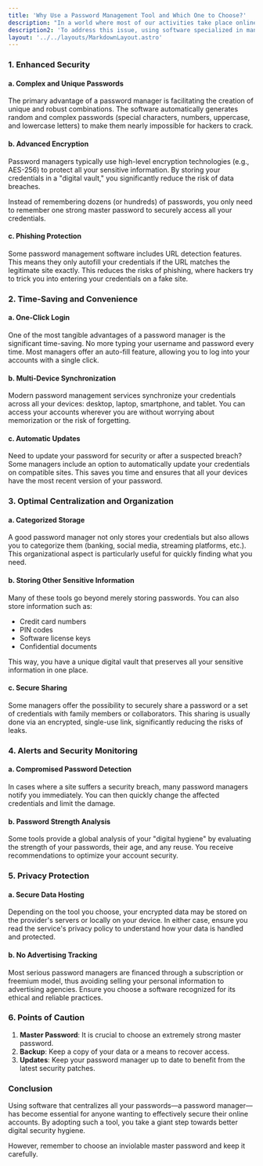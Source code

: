 ```yaml
---
title: 'Why Use a Password Management Tool and Which One to Choose?'
description: "In a world where most of our activities take place online, digital security has become a major concern. Whether it's accessing your bank account, logging into social networks, or managing various online services, creating and managing strong passwords is essential to protect your personal data. Yet, many users still rely on simple passwords and reuse them across multiple sites, increasing the risk of hacking."
description2: 'To address this issue, using software specialized in managing and centralizing your passwords (often called a password manager) proves to be the ideal solution. This article explores the numerous benefits of using such a tool, as well as an overview of the most well-known managers, with their strengths and weaknesses.'
layout: '../../layouts/MarkdownLayout.astro'
---
```


### 1. Enhanced Security

#### a. Complex and Unique Passwords

The primary advantage of a password manager is facilitating the creation of unique and robust combinations. The software automatically generates random and complex passwords (special characters, numbers, uppercase, and lowercase letters) to make them nearly impossible for hackers to crack.

#### b. Advanced Encryption

Password managers typically use high-level encryption technologies (e.g., AES-256) to protect all your sensitive information. By storing your credentials in a "digital vault," you significantly reduce the risk of data breaches.

Instead of remembering dozens (or hundreds) of passwords, you only need to remember one strong master password to securely access all your credentials.

#### c. Phishing Protection

Some password management software includes URL detection features. This means they only autofill your credentials if the URL matches the legitimate site exactly. This reduces the risks of phishing, where hackers try to trick you into entering your credentials on a fake site.

### 2. Time-Saving and Convenience

#### a. One-Click Login

One of the most tangible advantages of a password manager is the significant time-saving. No more typing your username and password every time. Most managers offer an auto-fill feature, allowing you to log into your accounts with a single click.

#### b. Multi-Device Synchronization

Modern password management services synchronize your credentials across all your devices: desktop, laptop, smartphone, and tablet. You can access your accounts wherever you are without worrying about memorization or the risk of forgetting.

#### c. Automatic Updates

Need to update your password for security or after a suspected breach? Some managers include an option to automatically update your credentials on compatible sites. This saves you time and ensures that all your devices have the most recent version of your password.

### 3. Optimal Centralization and Organization

#### a. Categorized Storage

A good password manager not only stores your credentials but also allows you to categorize them (banking, social media, streaming platforms, etc.). This organizational aspect is particularly useful for quickly finding what you need.

#### b. Storing Other Sensitive Information

Many of these tools go beyond merely storing passwords. You can also store information such as:

- Credit card numbers
- PIN codes
- Software license keys
- Confidential documents

This way, you have a unique digital vault that preserves all your sensitive information in one place.

#### c. Secure Sharing

Some managers offer the possibility to securely share a password or a set of credentials with family members or collaborators. This sharing is usually done via an encrypted, single-use link, significantly reducing the risks of leaks.

### 4. Alerts and Security Monitoring

#### a. Compromised Password Detection

In cases where a site suffers a security breach, many password managers notify you immediately. You can then quickly change the affected credentials and limit the damage.

#### b. Password Strength Analysis

Some tools provide a global analysis of your "digital hygiene" by evaluating the strength of your passwords, their age, and any reuse. You receive recommendations to optimize your account security.

### 5. Privacy Protection

#### a. Secure Data Hosting

Depending on the tool you choose, your encrypted data may be stored on the provider's servers or locally on your device. In either case, ensure you read the service's privacy policy to understand how your data is handled and protected.

#### b. No Advertising Tracking

Most serious password managers are financed through a subscription or freemium model, thus avoiding selling your personal information to advertising agencies. Ensure you choose a software recognized for its ethical and reliable practices.

### 6. Points of Caution

1. **Master Password**: It is crucial to choose an extremely strong master password.
2. **Backup**: Keep a copy of your data or a means to recover access.
3. **Updates**: Keep your password manager up to date to benefit from the latest security patches.

### Conclusion

Using software that centralizes all your passwords—a password manager—has become essential for anyone wanting to effectively secure their online accounts. By adopting such a tool, you take a giant step towards better digital security hygiene.

However, remember to choose an inviolable master password and keep it carefully.
